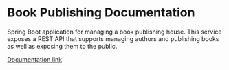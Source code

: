 # Book Publishing Documentation
Spring Boot application for managing a book publishing house. This service exposes a REST API that supports managing authors and publishing books as well as exposing them to the public.

[Documentation link](https://fle9ma.github.io/java-book-publishing-service-swagger/)
